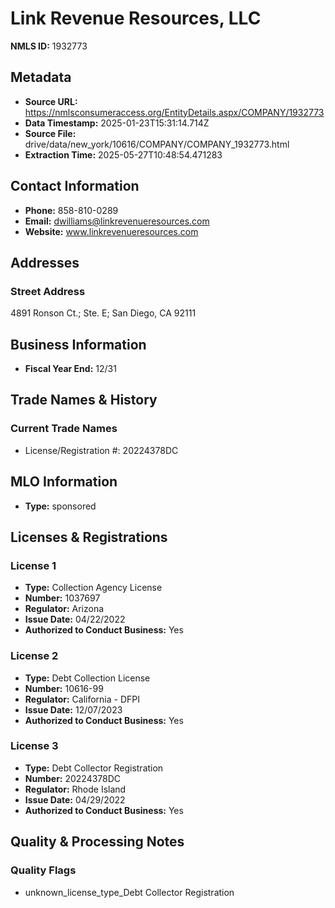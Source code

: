 # Link Revenue Resources, LLC

**NMLS ID:** 1932773

## Metadata
- **Source URL:** https://nmlsconsumeraccess.org/EntityDetails.aspx/COMPANY/1932773
- **Data Timestamp:** 2025-01-23T15:31:14.714Z
- **Source File:** drive/data/new_york/10616/COMPANY/COMPANY_1932773.html
- **Extraction Time:** 2025-05-27T10:48:54.471283

## Contact Information
- **Phone:** 858-810-0289
- **Email:** dwilliams@linkrevenueresources.com
- **Website:** www.linkrevenueresources.com

## Addresses
### Street Address
4891 Ronson Ct.; Ste. E; San Diego, CA 92111

## Business Information
- **Fiscal Year End:** 12/31

## Trade Names & History
### Current Trade Names
- License/Registration #: 20224378DC

## MLO Information
- **Type:** sponsored

## Licenses & Registrations

### License 1
- **Type:** Collection Agency License
- **Number:** 1037697
- **Regulator:** Arizona
- **Issue Date:** 04/22/2022
- **Authorized to Conduct Business:** Yes

### License 2
- **Type:** Debt Collection License
- **Number:** 10616-99
- **Regulator:** California - DFPI
- **Issue Date:** 12/07/2023
- **Authorized to Conduct Business:** Yes

### License 3
- **Type:** Debt Collector Registration
- **Number:** 20224378DC
- **Regulator:** Rhode Island
- **Issue Date:** 04/29/2022
- **Authorized to Conduct Business:** Yes

## Quality & Processing Notes
### Quality Flags
- unknown_license_type_Debt Collector Registration
